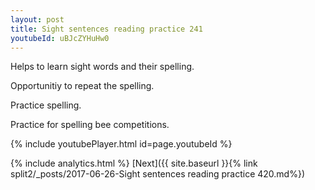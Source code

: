 ```yaml
---
layout: post
title: Sight sentences reading practice 241
youtubeId: uBJcZYHuHw0
---
```

 
 
Helps to learn sight words and their spelling.

Opportunitiy to repeat the spelling. 

Practice spelling. 
 
Practice for spelling bee competitions. 
 
{% include youtubePlayer.html id=page.youtubeId %}
 
 
{% include analytics.html %} 
[Next]({{ site.baseurl }}{% link  split2/_posts/2017-06-26-Sight sentences reading practice 420.md%})
 
